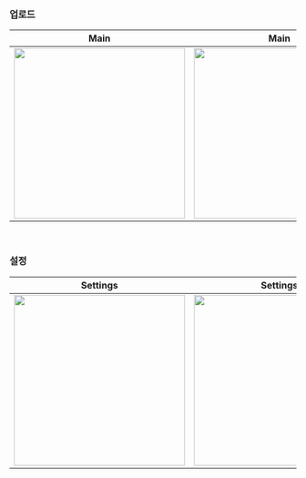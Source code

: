 
### 업로드
|Main|Main|Upload|Upload|
|:----:|:----:|:----:|:----:|
|<img src="https://github.com/Yoon6/NotionToBlog/assets/49135657/0e5a0a97-7749-4219-9d9a-ba6016ea4ecf" width=300/>|<img src="https://github.com/Yoon6/NotionToBlog/assets/49135657/30a3bd71-ace3-421e-a1c2-ea41793bd41d" width=300/>|<img src="https://github.com/Yoon6/NotionToBlog/assets/49135657/12cab823-8ca9-494f-9006-ecbc8c23c911" width=300/>|<img src="https://github.com/Yoon6/NotionToBlog/assets/49135657/9984811b-a446-45a0-ae56-5dee77ae3cbe" width=300/>|


<br>

### 설정

|Settings|Settings|
|:----:|:----:|
|<img src="https://github.com/Yoon6/NotionToBlog/assets/49135657/6e9a821c-02d7-4bd0-9550-07473f98daa4" width=300/>|<img src="https://github.com/Yoon6/NotionToBlog/assets/49135657/10f2ac94-0024-46f1-b9d4-b3a3325c69ad" width=300/>|


